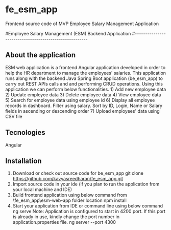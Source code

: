 # fe_esm_app
Frontend source code of MVP Employee Salary Management Application

#Employee Salary Management (ESM) Backend Application
#-------------------------------------------------------

## About the application
ESM web application is a frontend Angular application developed in order to help the HR department to manage the employees' salaries. This application runs along with the backend Java Spring Boot application (be_esm_app) to carry out REST APIs calls and and performing CRUD operations. Using this application we can perform below functionalities.
	1) Add new employee data
	2) Update employee data
	3) Delete employee data
	4) View employee data
	5) Search for employee data using employee id
	6) Display all employee records in dashboard. Filter using salary. Sort by ID, Login, Name or Salary fields in ascending or descending order
	7) Upload employees' data using CSV file

## Tecnologies
Angular


## Installation
1) Download or check out source code for be_esm_app
	   git clone https://github.com/kavyasreedharan/fe_esm_app.git
2) Import source code in your ide (if you plan to run the application from your local machine and IDE)
3) Build frontend application using below command from \fe_esm_app\esm-web-app folder location
	   npm install
4) Start your application from IDE or command line using below command
	   ng serve
   Note: Application is configured to start in 4200 port. If this port is already in use, kindly change the port number in application.properties file.
      ng server --port 4300
	
	




